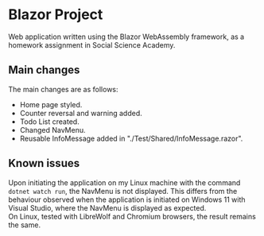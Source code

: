 # Blazor Project

Web application written using the Blazor WebAssembly framework, as a homework assignment in Social Science Academy.

## Main changes 
The main changes are as follows:

- Home page styled.
- Counter reversal and warning added.
- Todo List created.
- Changed NavMenu.
- Reusable InfoMessage added in "./Test/Shared/InfoMessage.razor".

## Known issues

Upon initiating the application on my Linux machine with the command `dotnet watch run`, the NavMenu is not displayed. This differs from the behaviour observed when the application is initiated on Windows 11 with Visual Studio, where the NavMenu is displayed as expected.  
On Linux, tested with LibreWolf and Chromium browsers, the result remains the same.
